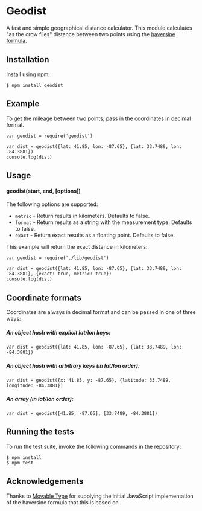 # Geodist

A fast and simple geographical distance calculator. This module calculates
"as the crow flies" distance between two points using the [haversine formula](http://en.wikipedia.org/wiki/Haversine_formula).

## Installation

Install using npm:

    $ npm install geodist

## Example

To get the mileage between two points, pass in the coordinates in decimal
format.

    var geodist = require('geodist')

    var dist = geodist({lat: 41.85, lon: -87.65}, {lat: 33.7489, lon: -84.3881})
    console.log(dist)

## Usage

#### geodist(start, end, [options])

The following options are supported:

* `metric` - Return results in kilometers. Defaults to false.
* `format` - Return results as a string with the measurement type. Defaults to false.
* `exact`  - Return exact results as a floating point. Defaults to false.

This example will return the exact distance in kilometers:

    var geodist = require('./lib/geodist')

    var dist = geodist({lat: 41.85, lon: -87.65}, {lat: 33.7489, lon: -84.3881}, {exact: true, metric: true})
    console.log(dist)

## Coordinate formats

Coordinates are always in decimal format and can be passed in one of three
ways:

##### An object hash with explicit lat/lon keys:

    var dist = geodist({lat: 41.85, lon: -87.65}, {lat: 33.7489, lon: -84.3881})

##### An object hash with arbitrary keys (in lat/lon order):

    var dist = geodist({x: 41.85, y: -87.65}, {latitude: 33.7489, longitude: -84.3881})

##### An array (in lat/lon order):

    var dist = geodist([41.85, -87.65], [33.7489, -84.3881])

## Running the tests

To run the test suite, invoke the following commands in the repository:

    $ npm install
    $ npm test

## Acknowledgements

Thanks to [Movable Type](http://www.movable-type.co.uk/scripts/latlong.html) for supplying
the initial JavaScript implementation of the haversine formula that this is based on.
